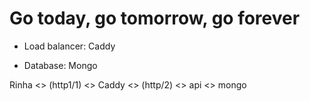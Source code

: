 # Go today, go tomorrow, go forever

- Load balancer: Caddy

- Database: Mongo

Rinha <> (http1/1) <> Caddy <> (http/2) <> api <> mongo